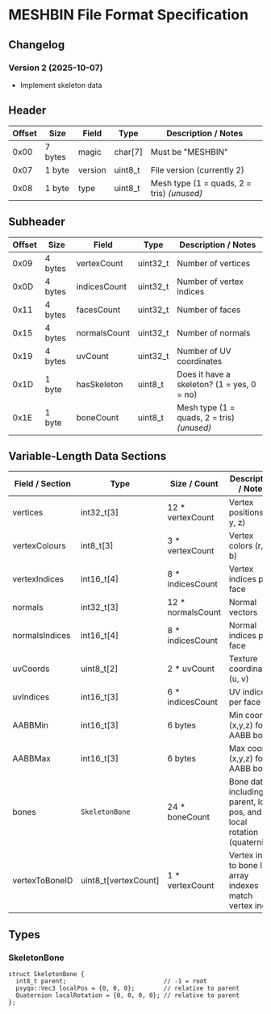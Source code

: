 # MESHBIN File Format Specification

## Changelog

### Version 2 (2025-10-07)
- Implement skeleton data

## Header

| Offset  | Size     | Field    | Type     | Description / Notes         |
|--------|---------|---------|---------|-----------------------------|
| 0x00   | 7 bytes | magic   | char[7] | Must be "MESHBIN"           |
| 0x07   | 1 byte  | version | uint8_t | File version (currently 2) |
| 0x08   | 1 byte    | type        | uint8_t   | Mesh type (1 = quads, 2 = tris) *(unused)* |


## Subheader

| Offset  | Size       | Field        | Type      | Description / Notes                          |
|--------|-----------|-------------|-----------|----------------------------------------------|
| 0x09   | 4 bytes   | vertexCount | uint32_t  | Number of vertices                           |
| 0x0D   | 4 bytes   | indicesCount| uint32_t  | Number of vertex indices                        |
| 0x11   | 4 bytes   | facesCount  | uint32_t  | Number of faces                              |
| 0x15   | 4 bytes   | normalsCount| uint32_t  | Number of normals                            |
| 0x19   | 4 bytes   | uvCount     | uint32_t  | Number of UV coordinates                     |
| 0x1D   | 1 byte    | hasSkeleton        | uint8_t   | Does it have a skeleton? (1 = yes, 0 = no) |
| 0x1E   | 1 byte    | boneCount        | uint8_t   | Mesh type (1 = quads, 2 = tris) *(unused)* |

## Variable-Length Data Sections

| Field / Section       | Type            | Size / Count                       | Description / Notes                         |
|----------------------|----------------|-----------------------------------|---------------------------------------------|
| vertices             | int32_t[3]      | 12 * vertexCount                  | Vertex positions (x, y, z)                  |
| vertexColours        | int8_t[3]      | 3 * vertexCount                   | Vertex colors (r, g, b)                     |
| vertexIndices              | int16_t[4]      | 8 * indicesCount                  | Vertex indices per face                      |
| normals              | int32_t[3]      | 12 * normalsCount                 | Normal vectors                               |
| normalsIndices       | int16_t[4]      | 8 * indicesCount                  | Normal indices per face                      |
| uvCoords            | uint8_t[2]      | 2 * uvCount                        | Texture coordinates (u, v)                  |
| uvIndices           | int16_t[3]      | 6 * indicesCount                  | UV indices per face                          |
| AABBMin           | int16_t[3]      | 6 bytes                  | Min coords (x,y,z) for AABB box |
| AABBMax           | int16_t[3]      | 6 bytes                  | Max coords (x,y,z) for AABB box |
| bones           | `SkeletonBone`      | 24 * boneCount                | Bone data including parent, local pos, and local rotation (quaternion) |
| vertexToBoneID           | uint8_t[vertexCount]      | 1 * vertexCount                | Vertex index to bone ID, array indexes match vertex index

## Types
### SkeletonBone
```
struct SkeletonBone {
  int8_t parent;                           // -1 = root
  psyqo::Vec3 localPos = {0, 0, 0};        // relative to parent
  Quaternion localRotation = {0, 0, 0, 0}; // relative to parent
};
```